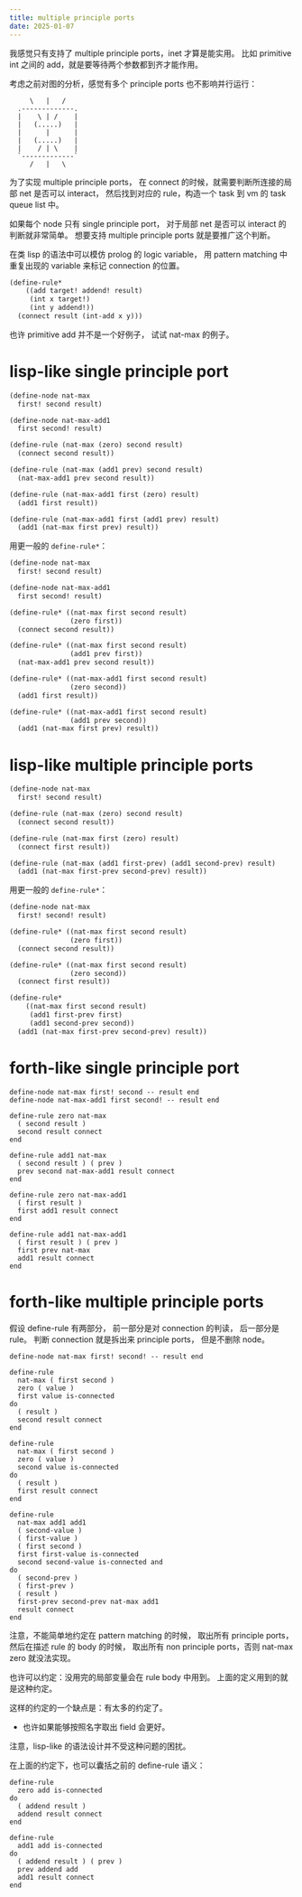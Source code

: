 ```yaml
---
title: multiple principle ports
date: 2025-01-07
---
```


我感觉只有支持了 multiple principle ports，inet 才算是能实用。
比如 primitive int 之间的 add，就是要等待两个参数都到齐才能作用。

考虑之前对图的分析，感觉有多个 principle ports 也不影响并行运行：

```
     \   |   /
  .-------------.
  |    \ | /    |
  |   (.....)   |
  |      |      |
  |   (.....)   |
  |    / | \    |
  `-------------`
     /   |   \
```

为了实现 multiple principle ports，
在 connect 的时候，就需要判断所连接的局部 net 是否可以 interact，
然后找到对应的 rule，构造一个 task 到 vm 的 task queue list 中。

如果每个 node 只有 single principle port，
对于局部 net 是否可以 interact 的判断就非常简单。
想要支持 multiple principle ports 就是要推广这个判断。

在类 lisp 的语法中可以模仿 prolog 的 logic variable，
用 pattern matching 中重复出现的 variable 来标记 connection 的位置。

```scheme
(define-rule*
    ((add target! addend! result)
     (int x target!)
     (int y addend!))
  (connect result (int-add x y)))
```

也许 primitive add 并不是一个好例子，
试试 nat-max 的例子。

# lisp-like single principle port

```scheme
(define-node nat-max
  first! second result)

(define-node nat-max-add1
  first second! result)

(define-rule (nat-max (zero) second result)
  (connect second result))

(define-rule (nat-max (add1 prev) second result)
  (nat-max-add1 prev second result))

(define-rule (nat-max-add1 first (zero) result)
  (add1 first result))

(define-rule (nat-max-add1 first (add1 prev) result)
  (add1 (nat-max first prev) result))
```

用更一般的 `define-rule*`：

```scheme
(define-node nat-max
  first! second result)

(define-node nat-max-add1
  first second! result)

(define-rule* ((nat-max first second result)
               (zero first))
  (connect second result))

(define-rule* ((nat-max first second result)
               (add1 prev first))
  (nat-max-add1 prev second result))

(define-rule* ((nat-max-add1 first second result)
               (zero second))
  (add1 first result))

(define-rule* ((nat-max-add1 first second result)
               (add1 prev second))
  (add1 (nat-max first prev) result))
```

# lisp-like multiple principle ports

```scheme
(define-node nat-max
  first! second result)

(define-rule (nat-max (zero) second result)
  (connect second result))

(define-rule (nat-max first (zero) result)
  (connect first result))

(define-rule (nat-max (add1 first-prev) (add1 second-prev) result)
  (add1 (nat-max first-prev second-prev) result))
```

用更一般的 `define-rule*`：

```scheme
(define-node nat-max
  first! second! result)

(define-rule* ((nat-max first second result)
               (zero first))
  (connect second result))

(define-rule* ((nat-max first second result)
               (zero second))
  (connect first result))

(define-rule*
    ((nat-max first second result)
     (add1 first-prev first)
     (add1 second-prev second))
  (add1 (nat-max first-prev second-prev) result))
```

# forth-like single principle port

```forth
define-node nat-max first! second -- result end
define-node nat-max-add1 first second! -- result end

define-rule zero nat-max
  ( second result )
  second result connect
end

define-rule add1 nat-max
  ( second result ) ( prev )
  prev second nat-max-add1 result connect
end

define-rule zero nat-max-add1
  ( first result )
  first add1 result connect
end

define-rule add1 nat-max-add1
  ( first result ) ( prev )
  first prev nat-max
  add1 result connect
end
```

# forth-like multiple principle ports

假设 define-rule 有两部分，
前一部分是对 connection 的判读，
后一部分是 rule。
判断 connection 就是拆出来 principle ports，
但是不删除 node。

```forth
define-node nat-max first! second! -- result end

define-rule
  nat-max ( first second )
  zero ( value )
  first value is-connected
do
  ( result )
  second result connect
end

define-rule
  nat-max ( first second )
  zero ( value )
  second value is-connected
do
  ( result )
  first result connect
end

define-rule
  nat-max add1 add1
  ( second-value )
  ( first-value )
  ( first second )
  first first-value is-connected
  second second-value is-connected and
do
  ( second-prev )
  ( first-prev )
  ( result )
  first-prev second-prev nat-max add1
  result connect
end
```

注意，不能简单地约定在 pattern matching 的时候，
取出所有 principle ports，然后在描述 rule 的 body 的时候，
取出所有 non principle ports，否则 nat-max zero 就没法实现。

也许可以约定：没用完的局部变量会在 rule body 中用到。
上面的定义用到的就是这种约定。

这样的约定的一个缺点是：有太多的约定了。

- 也许如果能够按照名字取出 field 会更好。

注意，lisp-like 的语法设计并不受这种问题的困扰。

在上面的约定下，也可以囊括之前的 define-rule 语义：

```forth
define-rule
  zero add is-connected
do
  ( addend result )
  addend result connect
end

define-rule
  add1 add is-connected
do
  ( addend result ) ( prev )
  prev addend add
  add1 result connect
end
```
